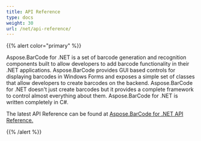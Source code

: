```yaml
---
title: API Reference
type: docs
weight: 30
url: /net/api-reference/
---
```


{{% alert color="primary" %}} 

Aspose.BarCode for .NET is a set of barcode generation and recognition components built to allow developers to add barcode functionality in their .NET applications. Aspose.BarCode provides GUI based controls for displaying barcodes in Windows Forms and exposes a simple set of classes that allow developers to create barcodes on the backend. Aspose.BarCode for .NET doesn't just create barcodes but it provides a complete framework to control almost everything about them. Aspose.BarCode for .NET is written completely in C#.

The latest API Reference can be found at [Aspose.BarCode for .NET API Reference.](https://apireference.aspose.com/net/barcode)

{{% /alert %}}
